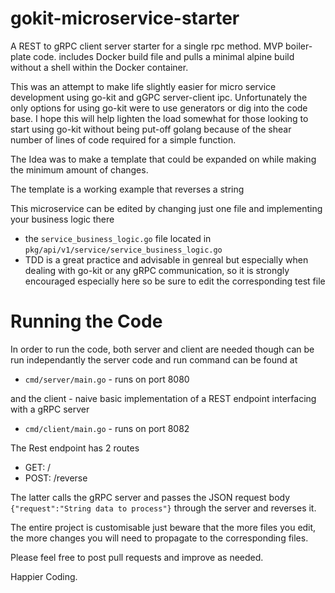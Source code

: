 # gokit-microservice-starter
A REST to gRPC client server starter for a single rpc method. MVP boiler-plate code. includes Docker build file and pulls a minimal alpine build without a shell within the Docker container.

This was an attempt to make life slightly easier for micro service development using go-kit and gGPC server-client ipc. Unfortunately the only options for using go-kit were to use generators or dig into the code base.
I hope this will help lighten the load somewhat for those looking to start using go-kit without being put-off golang because of the shear number of lines of code required for a simple function.

The Idea was to make a template that could be expanded on while making the minimum amount of changes.

The template is a working example that reverses a string

This microservice can be edited by changing just one file and implementing your business logic there
  - the ```service_business_logic.go``` file
          located in ```pkg/api/v1/service/service_business_logic.go```
  - TDD is a great practice and advisable in genreal but especially when dealing with go-kit or any gRPC communication, so it is strongly encouraged especially here so be sure to edit the corresponding test file

# Running the Code
In order to run the code, both server and client are needed though can be run independantly
the server code and run command can be found at 
  - ```cmd/server/main.go``` - runs on port 8080

and the client - naive basic implementation of a REST endpoint interfacing with a gRPC server
  - ```cmd/client/main.go``` - runs on port 8082

The Rest endpoint has 2 routes
  - GET: /
  - POST: /reverse 
  
The latter calls the gRPC server and passes the JSON request body ```{"request":"String data to process"}``` through the server and reverses it.

  The entire project is customisable just beware that the more files you edit, the more changes you will need to propagate to the corresponding files.
  
  Please feel free to post pull requests and improve as needed.
  
  Happier Coding.
